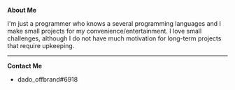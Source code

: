 <b>About Me</b>

I'm just a programmer who knows a several programming languages 
and I make small projects for my convenience/entertainment.
I love small challenges, although I do not have much motivation 
for long-term projects that require upkeeping.

<hr>

<b>Contact Me</b>

 - dado_offbrand#6918
